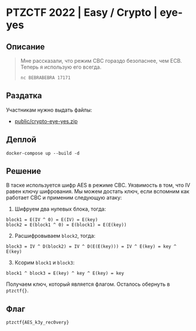 # PTZCTF 2022 | Easy / Crypto | eye-yes

## Описание

> Мне рассказали, что режим CBC гораздо безопаснее, чем ECB. Теперь я использую его всегда.
> 
> `nc BEBRABEBRA 17171`

## Раздатка

Участникам нужно выдать файлы:

* [public/crypto-eye-yes.zip](public/crypto-eye-yes.zip)

## Деплой

```
docker-compose up --build -d
```

## Решение

В таске используется шифр AES в режиме CBC. Уязвимость в том, что IV равен ключу шифрования. Мы можем достать ключ, если вспомним как работает CBC и применим следующую атаку:

1. Шифруем два нулевых блока, тогда:

```
block1 = E(IV ^ 0) = E(IV) = E(key)
block2 = E(block1 ^ 0) = E(block1) = E(E(key))
```

2. Расшифровываем `block2`, тогда:

```
block3 = IV ^ D(block2) = IV ^ D(E(E(key))) = IV ^ E(key) = key ^ E(key)
```

3. Ксорим `block1` и `block3`:

```
block1 ^ block3 = E(key) ^ key ^ E(key) = key
```

Получаем ключ, который является флагом. Осталось обернуть в `ptzctf{}`.

## Флаг

```
ptzctf{AES_k3y_rec0very}
```
